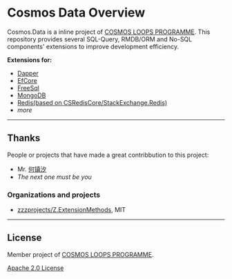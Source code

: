 # Cosmos Data Overview

Cosmos.Data is a inline project of [COSMOS LOOPS PROGRAMME](https://github.com/cosmos-loops). This repository provides several SQL-Query, RMDB/ORM and No-SQL components' extensions to improve development efficiency.

**Extensions for:**

- [Dapper](https://github.com/cosmos-loops/cosmos-dapper/)
- [EfCore](https://github.com/cosmos-loops/cosmos-efcore/)
- [FreeSql](https://github.com/cosmos-loops/cosmos-freesql/)
- [MongoDB](https://github.com/cosmos-loops/cosmos-mongodb/)
- [Redis(based on CSRedisCore/StackExchange.Redis)](https://github.com/cosmos-loops/cosmos-redis/)
- _more_

---

## Thanks

People or projects that have made a great contribbution to this project:

- Mr. [何镇汐](https://github.com/UtilCore)
- _The next one must be you_

### Organizations and projects

- [zzzprojects/Z.ExtensionMethods](https://github.com/zzzprojects/Z.ExtensionMethods), MIT

---

## License

Member project of [COSMOS LOOPS PROGRAMME](https://github.com/cosmos-loops).

[Apache 2.0 License](/LICENSE)
